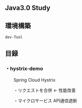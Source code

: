 ## Java3.0 Study


## 環境構築
 ```shell script
dev-Tool
 ```

## 目録

### ・hystrix-demo 

　　Spring Cloud Hystrix 

　　・リクエストを合併 ← 性能改善

　　・マイクロサービス API通信遮断